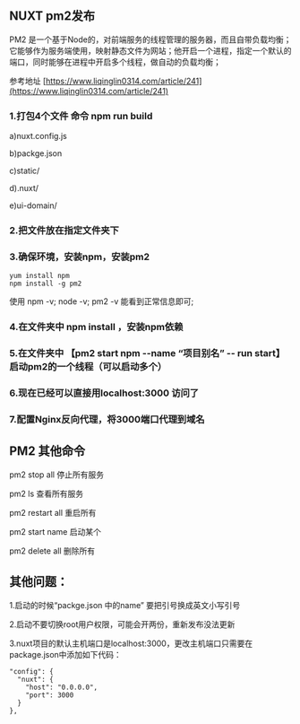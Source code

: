 ## NUXT pm2发布


PM2 是一个基于Node的，对前端服务的线程管理的服务器，而且自带负载均衡；
它能够作为服务端使用，映射静态文件为网站；他开启一个进程，指定一个默认的端口，同时能够在进程中开启多个线程，做自动的负载均衡；


参考地址
[https://www.liqinglin0314.com/article/241](https://www.liqinglin0314.com/article/241)


### 1.打包4个文件 命令 npm run build

a)nuxt.config.js

b)packge.json

c)static/

d).nuxt/

e)ui-domain/

### 2.把文件放在指定文件夹下

### 3.确保环境，安装npm，安装pm2 

```
yum install npm
npm install -g pm2
```

使用 npm -v; node -v; pm2 -v 能看到正常信息即可;

### 4.在文件夹中 npm install ，安装npm依赖

### 5.在文件夹中 【pm2 start npm --name  “项目别名” -- run start】 启动pm2的一个线程（可以启动多个）

### 6.现在已经可以直接用localhost:3000 访问了

### 7.配置Nginx反向代理，将3000端口代理到域名

## PM2 其他命令

pm2 stop all 停止所有服务

pm2 ls 查看所有服务

pm2 restart all 重启所有

pm2 start name 启动某个

pm2 delete all 删除所有

## 其他问题：

1.启动的时候“packge.json 中的name” 要把引号换成英文小写引号

2.启动不要切换root用户权限，可能会开两份，重新发布没法更新

3.nuxt项目的默认主机端口是localhost:3000，更改主机端口只需要在package.json中添加如下代码：

```
"config": {
  "nuxt": {
    "host": "0.0.0.0",
    "port": 3000
  }
},
```

